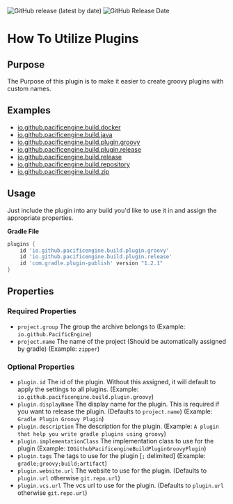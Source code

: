 ![GitHub release (latest by date)](https://img.shields.io/github/v/release/PacificEngine/gradle-plugins?style=flat-square)
![GitHub Release Date](https://img.shields.io/github/release-date/PacificEngine/gradle-plugins?label=last%20release&style=flat-square)

# How To Utilize Plugins

## Purpose
The Purpose of this plugin is to make it easier to create groovy plugins with custom names.

## Examples

* [io.github.pacificengine.build.docker](https://github.com/PacificEngine/build/tree/main/docker)
* [io.github.pacificengine.build.java](https://github.com/PacificEngine/build/tree/main/java)
* [io.github.pacificengine.build.plugin.groovy](https://github.com/PacificEngine/build/tree/main/plugin/groovy)
* [io.github.pacificengine.build.plugin.release](https://github.com/PacificEngine/build/tree/main/plugin/release)
* [io.github.pacificengine.build.release](https://github.com/PacificEngine/build/tree/main/release)
* [io.github.pacificengine.build.repository](https://github.com/PacificEngine/build/tree/main/repository)
* [io.github.pacificengine.build.zip](https://github.com/PacificEngine/build/tree/main/zip)

## Usage

Just include the plugin into any build you'd like to use it in and assign the appropriate properties.

__Gradle File__
```groovy
plugins {
    id 'io.github.pacificengine.build.plugin.groovy'
    id 'io.github.pacificengine.build.plugin.release'
    id 'com.gradle.plugin-publish' version "1.2.1"
}
```

## Properties
### Required Properties
* `project.group` The group the archive belongs to (Example: `io.github.PacificEngine`)
* `project.name` The name of the project (Should be automatically assigned by gradle) (Example: `zipper`)

### Optional Properties
* `plugin.id` The id of the plugin. Without this assigned, it will default to apply the settings to all plugins. (Example: `io.github.pacificengine.build.plugin.groovy`)
* `plugin.displayName` The display name for the plugin. This is required if you want to release the plugin. (Defaults to `project.name`) (Example: `Gradle Plugin Groovy Plugin`)
* `plugin.description` The description for the plugin. (Example: `A plugin that help you write gradle plugins using groovy`)
* `plugin.implementationClass` The implementation class to use for the plugin (Example: `IOGithubPacificengineBuildPluginGroovyPlugin`)
* `plugin.tags` The tags to use for the plugin [`;` delimited] (Example: `gradle;groovy;build;artifact`)
* `plugin.website.url` The website to use for the plugin. (Defaults to `plugin.url` otherwise `git.repo.url`)
* `plugin.vcs.url` The vcs url to use for the plugin. (Defaults to `plugin.url` otherwise `git.repo.url`)